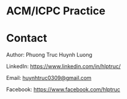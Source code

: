 # ACM/ICPC Practice
# Contact
Author: Phuong Truc Huynh Luong

LinkedIn: https://www.linkedin.com/in/hlptruc/

Email: huynhtruc0309@gmail.com

Facebook: https://www.facebook.com/hlptruc
